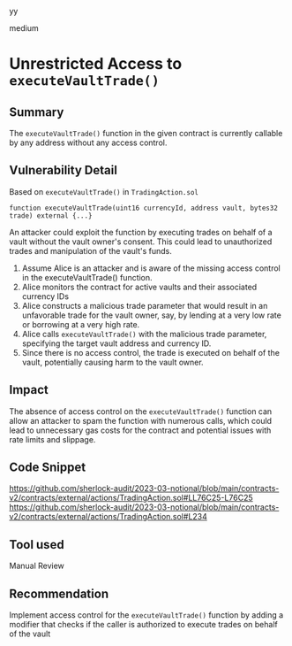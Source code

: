 yy

medium

# Unrestricted Access to `executeVaultTrade()`

## Summary
The `executeVaultTrade()` function in the given contract is currently callable by any address without any access control. 

## Vulnerability Detail
Based on `executeVaultTrade()` in `TradingAction.sol`
```solidity 
function executeVaultTrade(uint16 currencyId, address vault, bytes32 trade) external {...}
``` 
An attacker could exploit the function by executing trades on behalf of a vault without the vault owner's consent. This could lead to unauthorized trades and manipulation of the vault's funds.

1. Assume Alice is an attacker and is aware of the missing access control in the executeVaultTrade() function.
2. Alice monitors the contract for active vaults and their associated currency IDs 
3. Alice constructs a malicious trade parameter that would result in an unfavorable trade for the vault owner, say, by lending at a very low rate or borrowing at a very high rate.
4. Alice calls `executeVaultTrade()` with the malicious trade parameter, specifying the target vault address and currency ID.
5. Since there is no access control, the trade is executed on behalf of the vault, potentially causing harm to the vault owner.

## Impact
The absence of access control on the `executeVaultTrade()` function can allow an attacker to spam the function with numerous calls, which could lead to unnecessary gas costs for the contract and potential issues with rate limits and slippage.

## Code Snippet
https://github.com/sherlock-audit/2023-03-notional/blob/main/contracts-v2/contracts/external/actions/TradingAction.sol#LL76C25-L76C25
https://github.com/sherlock-audit/2023-03-notional/blob/main/contracts-v2/contracts/external/actions/TradingAction.sol#L234

## Tool used
Manual Review

## Recommendation
Implement access control for the `executeVaultTrade()` function by adding a modifier that checks if the caller is authorized to execute trades on behalf of the vault